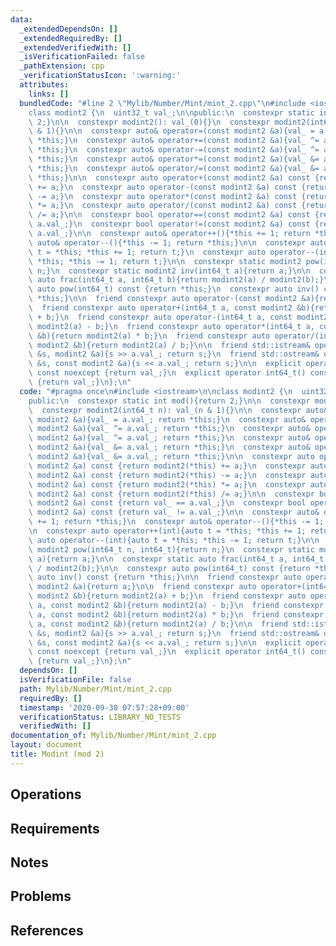 ```yaml
---
data:
  _extendedDependsOn: []
  _extendedRequiredBy: []
  _extendedVerifiedWith: []
  _isVerificationFailed: false
  _pathExtension: cpp
  _verificationStatusIcon: ':warning:'
  attributes:
    links: []
  bundledCode: "#line 2 \"Mylib/Number/Mint/mint_2.cpp\"\n#include <iostream>\n\n\
    class modint2 {\n  uint32_t val_;\n\npublic:\n  constexpr static int mod(){return\
    \ 2;}\n\n  constexpr modint2(): val_(0){}\n  constexpr modint2(int64_t n): val_(n\
    \ & 1){}\n\n  constexpr auto& operator=(const modint2 &a){val_ = a.val_; return\
    \ *this;}\n  constexpr auto& operator+=(const modint2 &a){val_ ^= a.val_; return\
    \ *this;}\n  constexpr auto& operator-=(const modint2 &a){val_ ^= a.val_; return\
    \ *this;}\n  constexpr auto& operator*=(const modint2 &a){val_ &= a.val_; return\
    \ *this;}\n  constexpr auto& operator/=(const modint2 &a){val_ &= a.val_; return\
    \ *this;}\n\n  constexpr auto operator+(const modint2 &a) const {return modint2(*this)\
    \ += a;}\n  constexpr auto operator-(const modint2 &a) const {return modint2(*this)\
    \ -= a;}\n  constexpr auto operator*(const modint2 &a) const {return modint2(*this)\
    \ *= a;}\n  constexpr auto operator/(const modint2 &a) const {return modint2(*this)\
    \ /= a;}\n\n  constexpr bool operator==(const modint2 &a) const {return val_ ==\
    \ a.val_;}\n  constexpr bool operator!=(const modint2 &a) const {return val_ !=\
    \ a.val_;}\n\n  constexpr auto& operator++(){*this += 1; return *this;}\n  constexpr\
    \ auto& operator--(){*this -= 1; return *this;}\n\n  constexpr auto operator++(int){auto\
    \ t = *this; *this += 1; return t;}\n  constexpr auto operator--(int){auto t =\
    \ *this; *this -= 1; return t;}\n\n  constexpr static modint2 pow(int64_t n, int64_t){return\
    \ n;}\n  constexpr static modint2 inv(int64_t a){return a;}\n\n  constexpr static\
    \ auto frac(int64_t a, int64_t b){return modint2(a) / modint2(b);}\n\n  constexpr\
    \ auto pow(int64_t) const {return *this;}\n  constexpr auto inv() const {return\
    \ *this;}\n\n  friend constexpr auto operator-(const modint2 &a){return a;}\n\n\
    \  friend constexpr auto operator+(int64_t a, const modint2 &b){return modint2(a)\
    \ + b;}\n  friend constexpr auto operator-(int64_t a, const modint2 &b){return\
    \ modint2(a) - b;}\n  friend constexpr auto operator*(int64_t a, const modint2\
    \ &b){return modint2(a) * b;}\n  friend constexpr auto operator/(int64_t a, const\
    \ modint2 &b){return modint2(a) / b;}\n\n  friend std::istream& operator>>(std::istream\
    \ &s, modint2 &a){s >> a.val_; return s;}\n  friend std::ostream& operator<<(std::ostream\
    \ &s, const modint2 &a){s << a.val_; return s;}\n\n  explicit operator int32_t()\
    \ const noexcept {return val_;}\n  explicit operator int64_t() const noexcept\
    \ {return val_;}\n};\n"
  code: "#pragma once\n#include <iostream>\n\nclass modint2 {\n  uint32_t val_;\n\n\
    public:\n  constexpr static int mod(){return 2;}\n\n  constexpr modint2(): val_(0){}\n\
    \  constexpr modint2(int64_t n): val_(n & 1){}\n\n  constexpr auto& operator=(const\
    \ modint2 &a){val_ = a.val_; return *this;}\n  constexpr auto& operator+=(const\
    \ modint2 &a){val_ ^= a.val_; return *this;}\n  constexpr auto& operator-=(const\
    \ modint2 &a){val_ ^= a.val_; return *this;}\n  constexpr auto& operator*=(const\
    \ modint2 &a){val_ &= a.val_; return *this;}\n  constexpr auto& operator/=(const\
    \ modint2 &a){val_ &= a.val_; return *this;}\n\n  constexpr auto operator+(const\
    \ modint2 &a) const {return modint2(*this) += a;}\n  constexpr auto operator-(const\
    \ modint2 &a) const {return modint2(*this) -= a;}\n  constexpr auto operator*(const\
    \ modint2 &a) const {return modint2(*this) *= a;}\n  constexpr auto operator/(const\
    \ modint2 &a) const {return modint2(*this) /= a;}\n\n  constexpr bool operator==(const\
    \ modint2 &a) const {return val_ == a.val_;}\n  constexpr bool operator!=(const\
    \ modint2 &a) const {return val_ != a.val_;}\n\n  constexpr auto& operator++(){*this\
    \ += 1; return *this;}\n  constexpr auto& operator--(){*this -= 1; return *this;}\n\
    \n  constexpr auto operator++(int){auto t = *this; *this += 1; return t;}\n  constexpr\
    \ auto operator--(int){auto t = *this; *this -= 1; return t;}\n\n  constexpr static\
    \ modint2 pow(int64_t n, int64_t){return n;}\n  constexpr static modint2 inv(int64_t\
    \ a){return a;}\n\n  constexpr static auto frac(int64_t a, int64_t b){return modint2(a)\
    \ / modint2(b);}\n\n  constexpr auto pow(int64_t) const {return *this;}\n  constexpr\
    \ auto inv() const {return *this;}\n\n  friend constexpr auto operator-(const\
    \ modint2 &a){return a;}\n\n  friend constexpr auto operator+(int64_t a, const\
    \ modint2 &b){return modint2(a) + b;}\n  friend constexpr auto operator-(int64_t\
    \ a, const modint2 &b){return modint2(a) - b;}\n  friend constexpr auto operator*(int64_t\
    \ a, const modint2 &b){return modint2(a) * b;}\n  friend constexpr auto operator/(int64_t\
    \ a, const modint2 &b){return modint2(a) / b;}\n\n  friend std::istream& operator>>(std::istream\
    \ &s, modint2 &a){s >> a.val_; return s;}\n  friend std::ostream& operator<<(std::ostream\
    \ &s, const modint2 &a){s << a.val_; return s;}\n\n  explicit operator int32_t()\
    \ const noexcept {return val_;}\n  explicit operator int64_t() const noexcept\
    \ {return val_;}\n};\n"
  dependsOn: []
  isVerificationFile: false
  path: Mylib/Number/Mint/mint_2.cpp
  requiredBy: []
  timestamp: '2020-09-30 07:57:28+09:00'
  verificationStatus: LIBRARY_NO_TESTS
  verifiedWith: []
documentation_of: Mylib/Number/Mint/mint_2.cpp
layout: document
title: Modint (mod 2)
---
```


## Operations

## Requirements

## Notes

## Problems

## References
